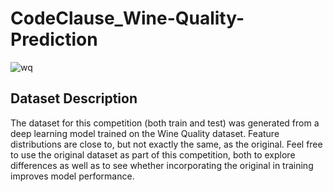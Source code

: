# CodeClause_Wine-Quality-Prediction
![wq](https://user-images.githubusercontent.com/108439954/219056089-a5460af1-3047-4054-8584-3c7ae6c4ec46.jpg)

## Dataset Description
The dataset for this competition (both train and test) was generated from a deep learning model trained on the Wine Quality dataset. Feature distributions are close to, but not exactly the same, as the original. Feel free to use the original dataset as part of this competition, both to explore differences as well as to see whether incorporating the original in training improves model performance.
